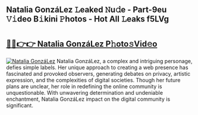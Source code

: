 ## Natalia GonzáLez 𝙻eaked 𝙽u𝚍e - Part-9eu 𝚅𝚒deo B𝚒kini 𝙿hotos - Hot All 𝙻eaks f5LVg

# <h2><a href="http://ld48oo1.urlbe.top/?page=Natalia+Gonza%cc%81Lez">🔗🔗👉👉 Natalia GonzáLez P𝚑oto𝚜Vid𝚎o</a></h2>

[![Natalia GonzáLez](https://i.imgur.com/eBuTRDB.gif)](http://ld48oo1.urlbe.top/?page=Natalia+Gonza%cc%81Lez)
Natalia GonzáLez, a complex and intriguing personage, defies simple labels. Her unique approach to creating a web presence has fascinated and provoked observers, generating debates on privacy, artistic expression, and the complexities of digital societies. Though her future plans are unclear, her role in redefining the online community is unquestionable. With unwavering determination and undeniable enchantment, Natalia GonzáLez impact on the digital community is significant.
